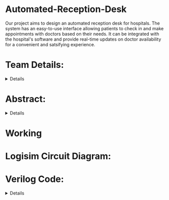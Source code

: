 # Automated-Reception-Desk
Our project aims to design an automated reception desk for hospitals. The system has an easy-to-use interface allowing patients to check in and make appointments with doctors based on their needs. It can be integrated with the hospital's software and provide real-time updates on doctor availability for a convenient and satsifying experience.

# Team Details:
<details>
<summary>Details</summary>
<br>
1. 221CS251, Srivatsan Suresh, srivatsansuresh.221cs251@nitk.edu.in, 9449820314
2. 221CS258, Vaibhav Anurag, anuragvaibhav.221cs258@nitk.edu.in,  79799 15189
3. 221CS264, Himaneesh Yadala, himaneeshyadala.221cs264@nitk.edu.in, 97399 55000
</details>

# Abstract:
<details>
<summary>Details</summary>
<br>
Background:
An automated system in hospitals for managing appointments can improve the efficiency and accuracy of the scheduling process.
It can also reduce the workload of receptionists, allowing them to focus on other tasks, such as managing patient information and assisting patients.
One of the key benefits of automating the appointment scheduling process is the ability to match patients with the most appropriate doctor based on their medical needs.
This ensures that patients receive the appropriate care from specialized practitioners, ultimately leading to better treatment outcomes.
Another benefit of an automated system is the ability to notify patients of their appointment details in a timely manner.
This contributes to the overall enhancement of the patient experience, as it fosters a sense of transparency and reliability in the healthcare system. 
This model can be made using just logic gates, Flip Flops and Counters. This simplistic design also makes the model economical.

Motivation: 
We wanted to combine two different domains Healthcare and Technology and decided to make a project, which can make the experience of patients and hospital staff better in many ways. 
With our project we aim to address global health challenges by providing innovative solutions to streamline the process.
</details>

# Working

# Logisim Circuit Diagram: 

# Verilog Code:
<details>
<summary>Details</summary>
<br>
Main Code:
	
```
module reception_desk(query,A,B,clk,start,message);	
	input [1:0] query;
	input A,B,clk,start;
	output reg [1:0] message;
	reg a = 1'b0;
	reg b = 1'b0;
	integer c_a = 0;
	integer c_b = 0;
	always@(negedge start)
	begin
		if(query == 2'b00)				
			if(a == 0)				
			begin
				message = 2'b01;	
				a = 1'b1;			
			end
			else
				message = 2'b11;	
		if(query == 2'b01)				
            		if(a == 0)				
			begin
                		message = 2'b01;	
				a = 1'b1;			
			end
            		else if(b == 0)			
			begin
                		message = 2'b10;	
				b = 1'b1;			
			end
			else 
				message = 2'b11;
		if(query == 2'b10)				
            		if(a == 0)				
			begin
                		message = 2'b01;	
				a = 1'b1;			
			end
            		else if(b == 0)			
			begin
                		message = 2'b10;	
				b = 1'b1;			
			end
			else 
				message = 2'b11;
		if(query == 2'b11)				
            		if(b == 0)			
			begin
                		message = 2'b10;	
				b = 1'b1;			
			end
			else 
				message = 2'b11;
	end
	always@(posedge clk)
	begin
	if(a == 1)
            c_a = c_a + 1;
        if(b == 1)
            c_b = c_b + 1;
        if(c_a == 15)
            a = 0;
        if(c_b == 15)
            b = 0;
	end
	endmodule
```
Testbench Code:

 ```
module reception_desk(query,A,B,clk,start,message);
	input [1:0] query; 
	input A,B,clk,start;
	output reg [1:0] message;
	reg a = 1'b0;
	reg b = 1'b0;
	integer c_a = 0;
	integer c_b = 0;
	always@(negedge start)
	begin
		if(query == 2'b00)				
			if(a == 0)				
			begin
				message = 2'b01;	
				a = 1'b1;			
			end
			else
				message = 2'b11;	
		if(query == 2'b01)				
            		if(a == 0)				
			begin
                		message = 2'b01;	
				a = 1'b1;			
			end
            		else if(b == 0)			
			begin
                		message = 2'b10;	
				b = 1'b1;			
			end
			else 
				message = 2'b11;
		if(query == 2'b10)				
            		if(a == 0)				
			begin
                		message = 2'b01;	
				a = 1'b1;			
			end
            		else if(b == 0)			
			begin
                		message = 2'b10;	
				b = 1'b1;			
			end
			else 
				message = 2'b11;
		if(query == 2'b11)				
            		if(b == 0)			
			begin
                		message = 2'b10;	
				b = 1'b1;			
			end
			else 
				message = 2'b11;
	end
	always@(posedge clk)
	begin
	if(a == 1)
            c_a = c_a + 1;
        if(b == 1)
            c_b = c_b + 1;
        if(c_a == 15)
            a = 0;
        if(c_b == 15)
            b = 0;
	end
endmodule

```
</details>
